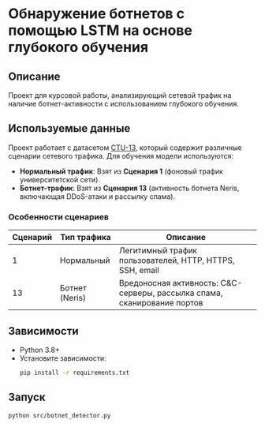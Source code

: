 # Обнаружение ботнетов с помощью LSTM на основе глубокого обучения

## Описание
Проект для курсовой работы, анализирующий сетевой трафик на наличие ботнет-активности с использованием глубокого обучения.

## Используемые данные
Проект работает с датасетом [CTU-13](https://www.stratosphereips.org/datasets-ctu13), который содержит различные сценарии сетевого трафика. 
Для обучения модели используются:
- **Нормальный трафик**: Взят из **Сценария 1** (фоновый трафик университетской сети).
- **Ботнет-трафик**: Взят из **Сценария 13** (активность ботнета Neris, включающая DDoS-атаки и рассылку спама).

### Особенности сценариев
| Сценарий | Тип трафика       | Описание                                                                 |
|----------|-------------------|-------------------------------------------------------------------------|
| 1        | Нормальный        | Легитимный трафик пользователей, HTTP, HTTPS, SSH, email               |
| 13       | Ботнет (Neris)    | Вредоносная активность: C&C-серверы, рассылка спама, сканирование портов |


## Зависимости
- Python 3.8+
- Установите зависимости:  
  ```bash
  pip install -r requirements.txt

## Запуск
```bash
python src/botnet_detector.py
